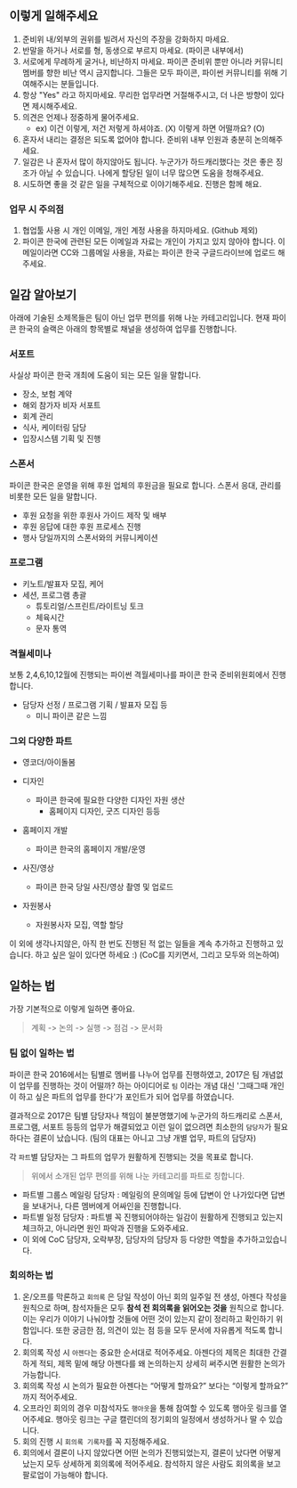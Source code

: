 ## 이렇게 일해주세요

1. 준비위 내/외부의 권위를 빌려서 자신의 주장을 강화하지 마세요.
2. 반말을 하거나 서로를 형, 동생으로 부르지 마세요. (파이콘 내부에서)
3. 서로에게 무례하게 굴거나, 비난하지 마세요. 파이콘 준비위 뿐만 아니라 커뮤니티 멤버를 향한 비난 역시 금지합니다. 그들은 모두 파이콘, 파이썬 커뮤니티를 위해 기여해주시는 분들입니다. 
4. 항상 "Yes" 라고 하지마세요. 무리한 업무라면 거절해주시고, 더 나은 방향이 있다면 제시해주세요.
5. 의견은 언제나 정중하게 물어주세요.
    - ex) 이건 이렇게, 저건 저렇게 하셔야죠. (X) 이렇게 하면 어떨까요? (O)
6. 혼자서 내리는 결정은 되도록 없어야 합니다. 준비위 내부 인원과 충분히 논의해주세요.
7. 일감은 나 혼자서 많이 하지않아도 됩니다. 누군가가 하드캐리했다는 것은 좋은 징조가 아닐 수 있습니다. 나에게 할당된 일이 너무 많으면 도움을 청해주세요.
8. 시도하면 좋을 것 같은 일을 구체적으로 이야기해주세요. 진행은 함께 해요.

### 업무 시 주의점

1. 협업툴 사용 시 개인 이메일, 개인 계정 사용을 하지마세요. (Github 제외)
2. 파이콘 한국에 관련된 모든 이메일과 자료는 개인이 가지고 있지 않아야 합니다. 이메일이라면 CC와 그룹메일 사용을, 자료는 파이콘 한국 구글드라이브에 업로드 해주세요.

## 일감 알아보기

아래에 기술된 소제목들은 팀이 아닌 업무 편의를 위해 나눈 카테고리입니다. 현재 파이콘 한국의 슬랙은 아래의 항목별로 채널을 생성하여 업무를 진행합니다.

### 서포트

사실상 파이콘 한국 개최에 도움이 되는 모든 일을 말합니다.

- 장소, 보험 계약
- 해외 참가자 비자 서포트
- 회계 관리
- 식사, 케이터링 담당
- 입장시스템 기획 및 진행

### 스폰서

파이콘 한국은 운영을 위해 후원 업체의 후원금을 필요로 합니다. 스폰서 응대, 관리를 비롯한 모든 일을 말합니다.

- 후원 요청을 위한 후원사 가이드 제작 및 배부 
- 후원 응답에 대한 후원 프로세스 진행
- 행사 당일까지의 스폰서와의 커뮤니케이션

### 프로그램

- 키노트/발표자 모집, 케어
- 세션, 프로그램 총괄
  - 튜토리얼/스프린트/라이트닝 토크
  - 체육시간
  - 문자 통역

### 격월세미나

보통 2,4,6,10,12월에 진행되는 파이썬 격월세미나를 파이콘 한국 준비위원회에서 진행합니다.

- 담당자 선정 / 프로그램 기획 / 발표자 모집 등
  - 미니 파이콘 같은 느낌

### 그외 다양한 파트

- 영코더/아이돌봄

- 디자인
  - 파이콘 한국에 필요한 다양한 디자인 자원 생산
    - 홈페이지 디자인, 굿즈 디자인 등등

- 홈페이지 개발
  - 파이콘 한국의 홈페이지 개발/운영

- 사진/영상
  - 파이콘 한국 당일 사진/영상 촬영 및 업로드

- 자원봉사
  - 자원봉사자 모집, 역할 할당

이 외에 생각나지않은, 아직 한 번도 진행된 적 없는 일들을 계속 추가하고 진행하고 있습니다. 하고 싶은 일이 있다면 하세요 :) (CoC를 지키면서, 그리고 모두와 의논하여)

## 일하는 법

가장 기본적으로 이렇게 일하면 좋아요.
> 계획 -> 논의 -> 실행 -> 점검 -> 문서화

### 팀 없이 일하는 법

파이콘 한국 2016에서는 팀별로 멤버를 나누어 업무를 진행하였고, 2017은 팀 개념없이 업무를 진행하는 것이 어떨까? 하는 아이디어로 `팀` 이라는 개념 대신 '그때그때 개인이 하고 싶은 파트의 업무를 한다'가 포인트가 되어 업무를 하였습니다.

결과적으로 2017은 팀별 담당자나 책임이 불분명했기에 누군가의 하드캐리로 스폰서, 프로그램, 서포트 등등의 업무가 해결되었고 이런 일이 없으려면 최소한의 `담당자`가 필요하다는 결론이 났습니다. (팀의 대표는 아니고 그냥 개별 업무, 파트의 담당자)

각 `파트`별 담당자는 그 파트의 업무가 원활하게 진행되는 것을 목표로 합니다.
> 위에서 소개된 업무 편의를 위해 나눈 카테고리를 파트로 칭합니다.

- 파트별 그룹스 메일링 담당자 : 메일링의 문의메일 등에 답변이 안 나가있다면 답변을 보내거나, 다른 멤버에게 어싸인을 진행합니다.
- 파트별 일정 담당자 : 파트별 꼭 진행되어야하는 일감이 원활하게 진행되고 있는지 체크하고, 아니라면 원인 파악과 진행을 도와주세요.
- 이 외에 CoC 담당자, 오락부장, 담당자의 담당자 등 다양한 역할을 추가하고있습니다.

### 회의하는 법

1. 온/오프를 막론하고 `회의록` 은 당일 작성이 아닌 회의 일주일 전 생성, 아젠다 작성을 원칙으로 하며, 참석자들은 모두 **참석 전 회의록을 읽어오는 것을** 원칙으로 합니다. 이는 우리가 이야기 나눠야할 것들에 어떤 것이 있는지 같이 정리하고 확인하기 위함입니다. 또한 궁금한 점, 의견이 있는 점 등을 모두 문서에 자유롭게 적도록 합니다.
2. 회의록 작성 시 `아젠다`는 중요한 순서대로 적어주세요. 아젠다의 제목은 최대한 간결하게 적되, 제목 밑에 해당 아젠다를 왜 논의하는지 상세히 써주시면 원활한 논의가 가능합니다.
3. 회의록 작성 시 논의가 필요한 아젠다는 “어떻게 할까요?” 보다는 “이렇게 할까요?” 까지 적어주세요. 
4. 오프라인 회의의 경우 미참석자도 `행아웃`을 통해 참여할 수 있도록 행아웃 링크를 열어주세요. 행아웃 링크는 구글 캘린더의 정기회의 일정에서 생성하거나 딸 수 있습니다.
5. 회의 진행 시 `회의록 기록자`를 꼭 지정해주세요.
6. 회의에서 결론이 나지 않았다면 어떤 논의가 진행되었는지, 결론이 났다면 어떻게 났는지 모두 상세하게 회의록에 적어주세요. 참석하지 않은 사람도 회의록을 보고 팔로업이 가능해야 합니다.
